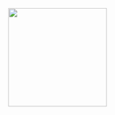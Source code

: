 <a href="https://open.spotify.com/album/28iSGTnbDa3i5wwEoCYg8c">
  <img src="https://github.com/user-attachments/assets/5dff37af-5d9d-483c-954b-1e21c5954ddd" width="200" height="200">
</a>
